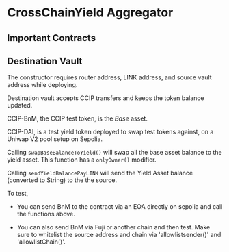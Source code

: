 
# CrossChainYield Aggregator 

## Important Contracts

## Destination Vault 

The constructor requires router address, LINK address, and source vault address while deploying. 

Destination vault accepts CCIP transfers and keeps the token balance updated. 

CCIP-BnM, the CCIP test token, is the *Base* asset. 

CCIP-DAI, is a test yield token deployed to swap test tokens against, on a Uniwap V2 pool setup on Sepolia. 

Calling `swapBaseBalanceToYield()` will swap all the base asset balance to the yield asset. This function has a `onlyOwner()` modifier. 

Calling `sendYieldBalancePayLINK` will send the Yield Asset balance (converted to String) to the the source. 

To test, 

* You can send BnM to the contract via an EOA directly on sepolia and call the functions above.

* You can also send BnM via Fuji or another chain and then test. Make sure to whitelist the source address and chain via 'allowlistsender()' and 'allowlistChain()'. 
















